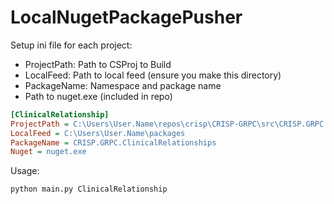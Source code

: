 # LocalNugetPackagePusher

Setup ini file for each project:
- ProjectPath: Path to CSProj to Build
- LocalFeed: Path to local feed (ensure you make this directory)
- PackageName: Namespace and package name
- Path to nuget.exe (included in repo)

```ini
[ClinicalRelationship]
ProjectPath = C:\Users\User.Name\repos\crisp\CRISP-GRPC\src\CRISP.GRPC.ClinicalRelationships\CRISP.GRPC.ClinicalRelationships.csproj
LocalFeed = C:\Users\User.Name\packages
PackageName = CRISP.GRPC.ClinicalRelationships
Nuget = nuget.exe
```


Usage:
```shell
python main.py ClinicalRelationship
```
